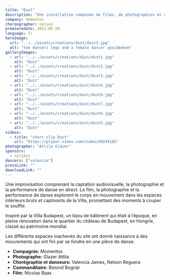 ```yaml
---
title: "Dust"
description: "Une installation composée de films, de photographies et d'une performance de danse"
company: momentos
choreographer: nelson
premieredate: 2012-05-28
language: fr
heroImage:
  url: "../../assets/creations/dust/dust3.jpg"
  alt: "two dancers legs and a female dancer upsidedown"
galleryImages:
  - url: "../../assets/creations/dust/dust1.jpg"
    alt: "Dust"
  - url: "../../assets/creations/dust/dust2.jpg"
    alt: "Dust"
  - url: "../../assets/creations/dust/dust3.jpg"
    alt: "Dust"
  - url: "../../assets/creations/dust/dust4.jpg"
    alt: "Dust"
  - url: "../../assets/creations/dust/dust8.jpg"
    alt: "Dust"
  - url: "../../assets/creations/dust/dust7.jpg"
    alt: "Dust"
  - url: "../../assets/creations/dust/dust6.jpg"
    alt: "Dust"
  - url: "../../assets/creations/dust/dust5.jpg"
    alt: "Dust"
videos:
  - title: "short clip Dust"
    url: "https://player.vimeo.com/video/99244185"
photographer: "Attila Glázer"
sponsors:
  - nitidis
dancers: ["valencia"]
pressLink: ""
downloadLink: ""
---
```


Une improvisation comprenant la captation audiovisuelle, la photographie et la performance de danse en direct. Le film, la photographie et la performance de danse explorent le corps en mouvement dans les espaces intérieurs bruts et captivants de la Villa, promettant des moments à couper le souffle.

Inspiré par la Villa Budapest, un bijou de bâtiment qui était à l’époque, en pleine rénovation dans le quartier du château de Budapest, en Hongrie, classé au patrimoine mondial.

Les différents espaces inachevés du site ont donné naissance à des mouvements qui ont fini par se fondre en une pièce de danse.

- **Compagnie:** Momentos
- **Photographe:** Glazer Attila
- **Chorégraphie et danseurs:** Valencia James, Nelson Reguera
- **Commanditaire:** Botond Bognár
- **Film:** Nicolas Baas

